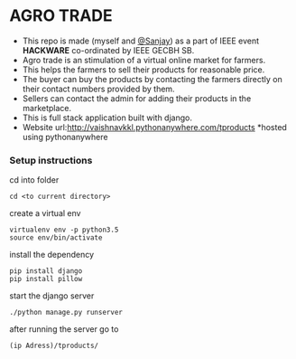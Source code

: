 # AGRO TRADE
* This repo is made (myself and [@Sanjay](https://github.com/codebysanjay))  as a part of IEEE event <b>HACKWARE</b> co-ordinated by IEEE GECBH SB.
* Agro trade is an stimulation of a virtual online market for farmers.
* This helps the farmers to sell their products for reasonable price.
* The buyer can buy the products by contacting the farmers directly on their contact numbers provided by them.
* Sellers can contact the admin for adding their products in the marketplace.
* This is full stack application built with django.
* Website url:http://vaishnavkkl.pythonanywhere.com/tproducts
*hosted using pythonanywhere

### Setup instructions

cd into folder 

    cd <to current directory>

create a virtual env    

    virtualenv env -p python3.5  
    source env/bin/activate    

install the dependency  
    
    pip install django
    pip install pillow


start the django server

    ./python manage.py runserver
    
    
after running the server go to

    (ip Adress)/tproducts/
